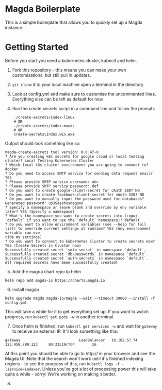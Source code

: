 # Magda Boilerplate

This is a simple boilerplate that allows you to quickly set up a Magda instance.

# Getting Started
Before you start you need a kubernetes cluster, kubectl and helm.

1. Fork this repository - this means you can make your own customisations, but still pull in updates.

2. `git clone` it to your local machine open a terminal in the directory

3. Look at config.yml and make sure to customise the uncommented lines. Everything else can be left as default for now.

4. Run the create secrets script in a command line and follow the prompts
```
    ./create-secrets/index-linux
    # OR
    ./create-secrets/index-macos
    # OR
    create-secrets\index.win.exe
```
Output should look something like so:
```
magda-create-secrets tool version: 0.0.47-0
? Are you creating k8s secrets for google cloud or local testing cluster? Local Testing Kubernetes Cluster
? Which local k8s cluster environment you are going to connect to? docker
? Do you need to access SMTP service for sending data request email? YES
? Please provide SMTP service username: abc
? Please provide SMTP service password: def
? Do you want to create google-client-secret for oAuth SSO? NO
? Do you want to create facebook-client-secret for oAuth SSO? NO
? Do you want to manually input the password used for databases? Generated password: up3Saeshusoequoo
? Specify a namespace or leave blank and override by env variable later? YES (Specify a namespace)
? What's the namespace you want to create secrets into (input `default` if you want to use the `default` namespace)? default
? Do you want to allow environment variables (see --help for full list) to override current settings at runtime? YES (Any environment variable can ove
ride my settings)
? Do you want to connect to kubernetes cluster to create secrets now? YES (Create Secrets in Cluster now)
Successfully created secret `smtp-secret` in namespace `default`.
Successfully created secret `db-passwords` in namespace `default`.
Successfully created secret `auth-secrets` in namespace `default`.
All required secrets have been successfully created!
```

5. Add the magda chart repo to helm
```
helm repo add magda-io https://charts.magda.io
```

6. Install magda
```
helm upgrade magda magda-io/magda --wait --timeout 30000 --install -f config.yml
```

This will take a while for it to get everything set up. If you want to watch progress, run `kubectl get pods -w` in another terminal.

7. Once helm is finished, run `kubectl get services -w` and wait for `gateway` to receive an external IP. It'll look something like this:

```
gateway                           LoadBalancer   10.102.57.74     123.456.789.123     80:31519/TCP        1m
```

At this point you should be able to go to http://<external ip> in your browser and see the Magda UI. Note that the search won't work until it's finished indexing regions - to see the progress of this, run `kubectl logs -f -lservice=indexer`. Unless you've got a lot of processing power this will take quite a while - sorry! We're working on making it better.

8. 
